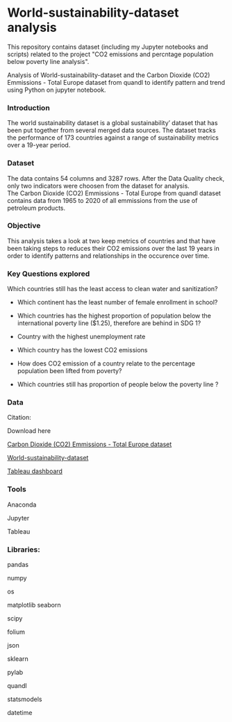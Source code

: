 # World-sustainability-dataset analysis

This repository contains dataset (including my Jupyter notebooks and scripts) related to the project "CO2 emissions and percntage population below  poverty line analysis".

Analysis of World-sustainability-dataset and the Carbon Dioxide (CO2) Emmissions - Total Europe  dataset from quandl to identify pattern and trend using Python on jupyter notebook.

### Introduction
The world sustainability dataset is a global sustainability’ dataset that has been put together from several merged data sources. The dataset tracks the performance of 173 countries against a range of sustainability metrics over a 19-year period. 

### Dataset
The data contains 54 columns and 3287 rows. After the Data Quality check, only two indicators were choosen from the dataset for analysis.	
The Carbon Dioxide (CO2) Emmissions - Total Europe from quandl dataset contains data from 1965 to 2020 of all emmissions from the use of petroleum products.

### Objective
This analysis  takes a look at two keep metrics of countries and that have been taking steps to reduces their CO2 emissions over the last 19 years in order to identify patterns and relationships in the occurence over time.


### Key Questions explored

Which countries still has the least access to clean water and sanitization?

- Which continent has the least number of female enrollment in school?

- Which countries has the highest proportion of population below the international poverty line ($1.25), therefore are behind in SDG 1?

- Country with the highest unemployment rate  

- Which country has the lowest CO2 emissions 

- How does CO2 emission of a country relate to the percentage population been lifted from poverty?

- Which countries still has proportion of people below the poverty line ?

### Data
Citation: 

Download here

[Carbon Dioxide (CO2) Emmissions - Total Europe dataset](https://data.nasdaq.com/data/BP-energy-production-and-consumption?page=2)

[World-sustainability-dataset](https://public.tableau.com/app/profile/paul.imhomoh/viz/Worldsustainabilitydataresult/Story1?publish=yes)

[Tableau dashboard](https://public.tableau.com/app/profile/paul.imhomoh/viz/Worldsustainabilitydataresult/Story1?publish=yes)

### Tools

Anaconda

Jupyter

Tableau

### Libraries:

pandas

numpy

os

matplotlib
seaborn

scipy

folium

json

sklearn

pylab

quandl

statsmodels

datetime
